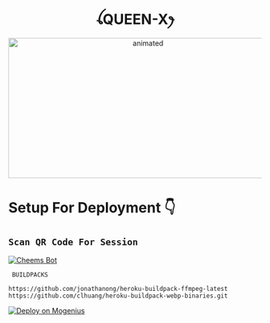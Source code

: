 <h1 align="center">ꪶQUEEN-Xꫂ<br></h1>
<p align="center">
<img src="https://i.pinimg.com/736x/3d/f1/57/3df1576e4eaa6e399a4f76b353e22f50.jpg" alt="animated" width="540" height="280" />
</p>

# Setup For Deployment 👇

## `Scan QR Code For Session`
[![Cheems Bot](https://repl.it/badge/github/quiec/whatsasena)](https://replit.com/@DGXeon/Cheems-Bot-Multi-Device-Qr-Code-Generator?output%20only=1&lite=1#index.js)



` BUILDPACKS`

```
https://github.com/jonathanong/heroku-buildpack-ffmpeg-latest
https://github.com/clhuang/heroku-buildpack-webp-binaries.git
```


[![Deploy on Mogenius](https://telegra.ph/file/946d83b461457a3c1598c.png)](https://studio.mogenius.com/studio/cloud-space/cloud-space-overview)



